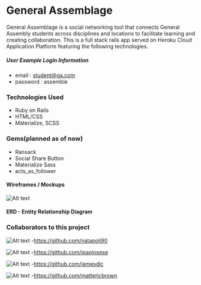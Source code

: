 # General Assemblage

General Assemblage is a social networking tool that connects General Assembly students across disciplines and locations to facilitate learning and creating collaboration. This is a full stack rails app served on Heroku Cloud Application Platform featuring the following technologies.

##### User Example Login Information
- email : student@ga.com
- password : assemble

### Technologies Used

* Ruby on Rails
* HTML/CSS
* Materialize, SCSS

### Gems(planned as of now)
* Ransack
* Social Share Button
* Materialize Sass
* acts_as_follower

#### Wireframes / Mockups

![Alt text](http://i.imgur.com/O5jZ5dW.png "Wireframes")

#### ERD - Entity Relationship Diagram


### Collaborators to this project

![Alt text](http://i.imgur.com/mU2Z2VF.png)
-https://github.com/natapoli90

![Alt text](http://i.imgur.com/rjuE0ML.png)
-https://github.com/jpaolosese

![Alt text](http://i.imgur.com/Wfo9WTH.png)
-https://github.com/jamesdlc

![Alt text](http://i.imgur.com/E2QItNW.png)
-https://github.com/mattericbrown
